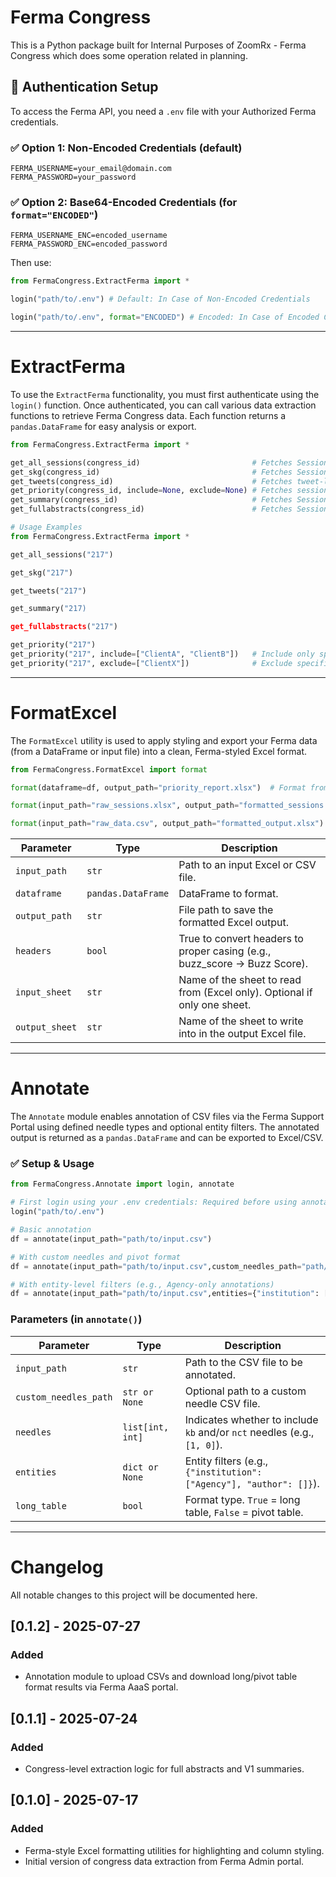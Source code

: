 # Ferma Congress
This is a Python package built for Internal Purposes of ZoomRx - Ferma Congress which does some operation related in planning.

## 🔐 Authentication Setup

To access the Ferma API, you need a `.env` file with your Authorized Ferma  credentials.

### ✅ Option 1: Non-Encoded Credentials (default)

```env
FERMA_USERNAME=your_email@domain.com
FERMA_PASSWORD=your_password
```

### ✅ Option 2: Base64-Encoded Credentials (for `format="ENCODED"`)

```env
FERMA_USERNAME_ENC=encoded_username
FERMA_PASSWORD_ENC=encoded_password
```

Then use:

```python
from FermaCongress.ExtractFerma import *

login("path/to/.env") # Default: In Case of Non-Encoded Credentials

login("path/to/.env", format="ENCODED") # Encoded: In Case of Encoded Credentials
```

---

# ExtractFerma

To use the `ExtractFerma` functionality, you must first authenticate using the `login()` function. Once authenticated, you can call various data extraction functions to retrieve Ferma Congress data. Each function returns a `pandas.DataFrame` for easy analysis or export.

```python
from FermaCongress.ExtractFerma import *

get_all_sessions(congress_id)                         # Fetches Session-Level Metadata
get_skg(congress_id)                                  # Fetches Session Entities Data
get_tweets(congress_id)                               # Fetches tweet-level data linked to sessions
get_priority(congress_id, include=None, exclude=None) # Fetches session priorities across planners
get_summary(congress_id)                              # Fetches Sessions generated v1 summary
get_fullabstracts(congress_id)                        # Fetches Session Full Abstracts
```

```python
# Usage Examples
from FermaCongress.ExtractFerma import *

get_all_sessions("217")

get_skg("217")

get_tweets("217")

get_summary("217)

get_fullabstracts("217") 

get_priority("217")
get_priority("217", include=["ClientA", "ClientB"])   # Include only specific clients
get_priority("217", exclude=["ClientX"])              # Exclude specific clients
```

---

# FormatExcel

The `FormatExcel` utility is used to apply styling and export your Ferma data (from a DataFrame or input file) into a clean, Ferma-styled Excel format.

```python
from FermaCongress.FormatExcel import format

format(dataframe=df, output_path="priority_report.xlsx")  # Format from a DataFrame

format(input_path="raw_sessions.xlsx", output_path="formatted_sessions.xlsx")  # Format from Excel file

format(input_path="raw_data.csv", output_path="formatted_output.xlsx")  # Format from CSV file
```


| Parameter      | Type                         | Description                                                                                |
| -------------- | ---------------------------- | ------------------------------------------------------------------------------------------ |
| `input_path`   | `str`                        | Path to an input Excel or CSV file.                                                        |
| `dataframe`    | `pandas.DataFrame`           | DataFrame to format.                                                                       |
| `output_path`  | `str`                        | File path to save the formatted Excel output.                                              |
| `headers`      | `bool`                       | True to convert headers to proper casing (e.g., buzz_score → Buzz Score).                  |
| `input_sheet`  | `str`                        | Name of the sheet to read from (Excel only). Optional if only one sheet.                   |
| `output_sheet` | `str`                        | Name of the sheet to write into in the output Excel file.                                  |

---

# Annotate

The `Annotate` module enables annotation of CSV files via the Ferma Support Portal using defined needle types and optional entity filters. The annotated output is returned as a `pandas.DataFrame` and can be exported to Excel/CSV.

### ✅ Setup & Usage

```python
from FermaCongress.Annotate import login, annotate

# First login using your .env credentials: Required before using annotate()
login("path/to/.env")

# Basic annotation
df = annotate(input_path="path/to/input.csv")

# With custom needles and pivot format
df = annotate(input_path="path/to/input.csv",custom_needles_path="path/to/custom_needles.csv",long_table=False)

# With entity-level filters (e.g., Agency-only annotations)
df = annotate(input_path="path/to/input.csv",entities={"institution": ["Agency"], "author": []})
```

### Parameters (in `annotate()`)

| Parameter             | Type                  | Description                                                              |
| --------------------- | --------------------- | ------------------------------------------------------------------------ |
| `input_path`          | `str`                 | Path to the CSV file to be annotated.                                    |
| `custom_needles_path` | `str or None`         | Optional path to a custom needle CSV file.                               |
| `needles`             | `list[int, int]`      | Indicates whether to include `kb` and/or `nct` needles (e.g., `[1, 0]`). |
| `entities`            | `dict or None`        | Entity filters (e.g., `{"institution": ["Agency"], "author": []}`).      |
| `long_table`          | `bool`                | Format type. `True` = long table, `False` = pivot table.                 |

---

# Changelog

All notable changes to this project will be documented here.

## [0.1.2] - 2025-07-27
### Added
- Annotation module to upload CSVs and download long/pivot table format results via Ferma AaaS portal.

## [0.1.1] - 2025-07-24
### Added
- Congress-level extraction logic for full abstracts and V1 summaries.

## [0.1.0] - 2025-07-17
### Added
- Ferma-style Excel formatting utilities for highlighting and column styling.
- Initial version of congress data extraction from Ferma Admin portal.